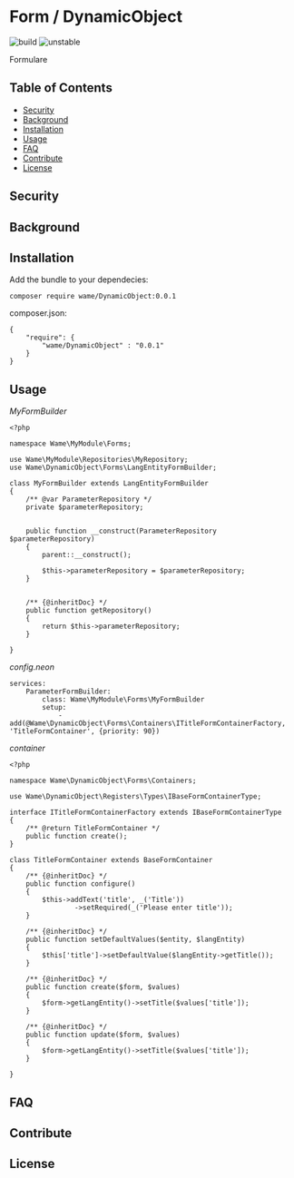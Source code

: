 # Form / DynamicObject

![build](https://img.shields.io/badge/build-passing-green.svg)
![unstable](https://img.shields.io/badge/unstable-0.0.1-orange.svg)

Formulare


## Table of Contents

- [Security](#security)
- [Background](#background)
- [Installation](#installation)
- [Usage](#usage)
- [FAQ](#faq)
- [Contribute](#contribute)
- [License](#license)


## Security


## Background




## Installation

Add the bundle to your dependecies:
```
composer require wame/DynamicObject:0.0.1
```

composer.json:
```
{
    "require": {
        "wame/DynamicObject" : "0.0.1"
    }
}
```


## Usage

*MyFormBuilder*
```
<?php

namespace Wame\MyModule\Forms;

use Wame\MyModule\Repositories\MyRepository;
use Wame\DynamicObject\Forms\LangEntityFormBuilder;

class MyFormBuilder extends LangEntityFormBuilder
{
	/** @var ParameterRepository */
	private $parameterRepository;
	
	
	public function __construct(ParameterRepository $parameterRepository)
    {
        parent::__construct();
        
		$this->parameterRepository = $parameterRepository;
	}
    
    
    /** {@inheritDoc} */
    public function getRepository()
    {
        return $this->parameterRepository;
    }
	
}
```

*config.neon*
```
services:
    ParameterFormBuilder:
        class: Wame\MyModule\Forms\MyFormBuilder
        setup:
            - add(@Wame\DynamicObject\Forms\Containers\ITitleFormContainerFactory, 'TitleFormContainer', {priority: 90})
```

*container*
```
<?php

namespace Wame\DynamicObject\Forms\Containers;

use Wame\DynamicObject\Registers\Types\IBaseFormContainerType;

interface ITitleFormContainerFactory extends IBaseFormContainerType
{
	/** @return TitleFormContainer */
	public function create();
}

class TitleFormContainer extends BaseFormContainer
{
    /** {@inheritDoc} */
    public function configure() 
	{
		$this->addText('title', _('Title'))
				->setRequired(_('Please enter title'));
    }

    /** {@inheritDoc} */
	public function setDefaultValues($entity, $langEntity)
	{
		$this['title']->setDefaultValue($langEntity->getTitle());
	}

    /** {@inheritDoc} */
    public function create($form, $values)
    {
        $form->getLangEntity()->setTitle($values['title']);
    }

    /** {@inheritDoc} */
    public function update($form, $values)
    {
        $form->getLangEntity()->setTitle($values['title']);
    }

}
```


## FAQ


## Contribute


## License
